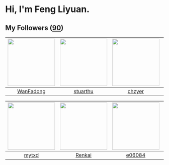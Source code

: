 # Hi, I'm Feng Liyuan.

## My Followers ([90](https://github.com/SunRunAway?tab=followers))

| <img src="https://avatars.githubusercontent.com/u/10414494?v=4" width="150" height="150" /> | <img src="https://avatars.githubusercontent.com/u/16526001?v=4" width="150" height="150" /> | <img src="https://avatars.githubusercontent.com/u/1464115?v=4" width="150" height="150" /> | <img src="https://avatars.githubusercontent.com/u/1171686?v=4" width="150" height="150" /> |
| :-----------------------------------------------------------------------------------------: | :-----------------------------------------------------------------------------------------: | :----------------------------------------------------------------------------------------: | :----------------------------------------------------------------------------------------: |
|                          [WanFadong](https://github.com/WanFadong)                          |                           [stuarthu](https://github.com/stuarthu)                           |                             [chzyer](https://github.com/chzyer)                            |                            [wangtuo](https://github.com/wangtuo)                           |

| <img src="https://avatars.githubusercontent.com/u/43415053?v=4" width="150" height="150" /> | <img src="https://avatars.githubusercontent.com/u/3381789?v=4" width="150" height="150" /> | <img src="https://avatars.githubusercontent.com/u/24450527?v=4" width="150" height="150" /> | <img src="https://avatars.githubusercontent.com/u/46620760?v=4" width="150" height="150" /> |
| :-----------------------------------------------------------------------------------------: | :----------------------------------------------------------------------------------------: | :-----------------------------------------------------------------------------------------: | :-----------------------------------------------------------------------------------------: |
|                              [mytxd](https://github.com/mytxd)                              |                             [Renkai](https://github.com/Renkai)                            |                             [e06084](https://github.com/e06084)                             |                        [pleiadesian](https://github.com/pleiadesian)                        |